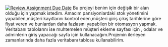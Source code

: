 [![Review Assignment Due Date](https://classroom.github.com/assets/deadline-readme-button-8d59dc4de5201274e310e4c54b9627a8934c3b88527886e3b421487c677d23eb.svg)](https://classroom.github.com/a/uelKf0-p)
Bu projeyi benim için değişik bir alan olduğu için yapmak istedim.
Amacım pansiyonlardaki stok yönetimini yapabilen,müşteri kayıtlarını kontrol eden,müşteri giriş çıkış tarihlerine göre fiyat veren ve bunlardan daha fazlasını yapabilen bir otomasyon yapmak.
Veritabanı tablolarını ise muhtemelen müşteri ekleme sayfası için , odalar ve adminlerin giriş yapacağı sayfa için kullanacağım.Projemin ilerleyen zamanlarında daha fazla veritabanı tablosu kullanabilirim.
